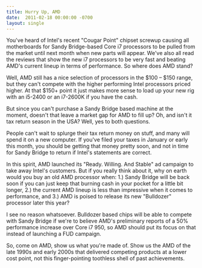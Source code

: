 ```yaml
---
title: Hurry Up, AMD
date:  2011-02-18 00:00:00 -0700
layout: single
---
```


You've heard of Intel's recent "Cougar Point" chipset screwup causing all motherboards for Sandy Bridge-based Core i7 processors to be pulled from the market until next month when new parts will appear. We've also all read the reviews that show the new i7 processors to be very fast and beating AMD's current lineup in terms of performance. So where does AMD stand?

<!--more-->

Well, AMD still has a nice selection of processors in the $100 – $150 range, but they can't compete with the higher performing Intel processors priced higher. At that $150+ point it just makes more sense to load up your new rig with an i5-2400 or an i7-2600K if you have the cash.

But since you can't purchase a Sandy Bridge based machine at the moment, doesn't that leave a market gap for AMD to fill up? Oh, and isn't it tax return season in the USA? Well, yes to both questions.

People can't wait to splurge their tax return money on stuff, and many will spend it on a new computer. If you've filed your taxes in January or early this month, you should be getting that money pretty soon, and not in time for Sandy Bridge to return if Intel's statements are correct.

In this spirit, AMD launched its "Ready. Willing. And Stable" ad campaign to take away Intel's customers. But if you really think about it, why on earth would you buy an old AMD processor when: 1.) Sandy Bridge will be back soon if you can just keep that burning cash in your pocket for a little bit longer, 2.) the current AMD lineup is less than impressive when it comes to performance, and 3.) AMD is poised to release its new "Bulldozer" processor later this year?

I see no reason whatsoever. Bulldozer based chips will be able to compete with Sandy Bridge if we're to believe AMD's preliminary reports of a 50% performance increase over Core i7 950, so AMD should put its focus on that instead of launching a FUD campaign.

So, come on AMD, show us what you're made of. Show us the AMD of the late 1990s and early 2000s that delivered competing products at a lower cost point, not this finger-pointing toothless shell of past achievements.

